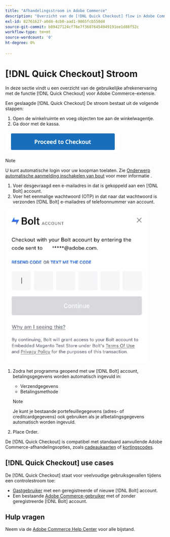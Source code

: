 ```yaml
---
title: "Afhandelingsstroom in Adobe Commerce"
description: "Overzicht van de [!DNL Quick Checkout] flow in Adobe Commerce."
exl-id: 82761627-a0d4-4cb0-aad1-9865fcb550d4
source-git-commit: b89427124cf76e7f36076454949191ee1d88f52c
workflow-type: tm+mt
source-wordcount: '0'
ht-degree: 0%

---
```


# [!DNL Quick Checkout] Stroom

In deze sectie vindt u een overzicht van de gebruikelijke afrekenervaring met de functie [!DNL Quick Checkout] voor Adobe Commerce-extensie.

Een geslaagde [!DNL Quick Checkout] De stroom bestaat uit de volgende stappen:

1. Open de winkelruimte en voeg objecten toe aan de winkelwagentje.
1. Ga door met de kassa.

![Afhandeling](assets/proceed-checkout.png)

>[!NOTE]
>
> U kunt automatische login voor uw koopman toelaten. Zie [Onderwerp automatische aanmelding inschakelen van bout](https://help.bolt.com/products/embedded/direct-api/auto-login/) voor meer informatie .

1. Voer desgevraagd een e-mailadres in dat is gekoppeld aan een [!DNL Bolt] account.
1. Voer het eenmalige wachtwoord (OTP) in dat naar dat wachtwoord is verzonden [!DNL Bolt] e-mailadres of telefoonnummer van account.

![Pop-up OTP](assets/pop-up.png)

1. Zodra het programma geopend met uw [!DNL Bolt] account, betalingsgegevens worden automatisch ingevuld in:

   - Verzendgegevens
   - Betalingsmethode

   >[!NOTE]
   >
   > Je kunt je bestaande portefeuillegegevens (adres- of creditcardgegevens) ook gebruiken als je afbetalingsgegevens automatisch worden ingevuld.

1. Place Order.

De [!DNL Quick Checkout] is compatibel met standaard aanvullende Adobe Commerce-afhandelingsopties, zoals [cadeaukaarten](https://docs.magento.com/user-guide/catalog/product-gift-card.html) of [kortingscodes](https://docs.magento.com/user-guide/marketing/price-rules-cart-coupon.html).

## [!DNL Quick Checkout] use cases

De [!DNL Quick Checkout] staat voor veelvoudige gebruiksgevallen tijdens een controlestroom toe:

- [Gastgebruiker](../quick-checkout/checkout-bolt.md) met een geregistreerde of nieuwe [!DNL Bolt] account.
- Een bestaande [Adobe Commerce-gebruiker](../quick-checkout/checkout-adobe-commerce.md) met of zonder geregistreerde [!DNL Bolt] account.

## Hulp vragen

Neem via de [Adobe Commerce Help Center](https://experienceleague.adobe.com/docs/commerce-knowledge-base/kb/overview.html) voor alle bijstand.
